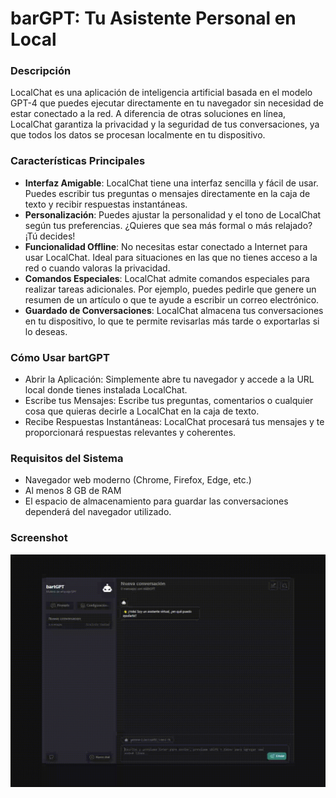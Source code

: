 # barGPT: Tu Asistente Personal en Local

### Descripción
LocalChat es una aplicación de inteligencia artificial basada en el modelo GPT-4 que puedes ejecutar directamente en tu navegador sin necesidad de estar conectado a la red. A diferencia de otras soluciones en línea, LocalChat garantiza la privacidad y la seguridad de tus conversaciones, ya que todos los datos se procesan localmente en tu dispositivo.  
  
### Características Principales
- **Interfaz Amigable**: LocalChat tiene una interfaz sencilla y fácil de usar. Puedes escribir tus preguntas o mensajes directamente en la caja de texto y recibir respuestas instantáneas.
- **Personalización**: Puedes ajustar la personalidad y el tono de LocalChat según tus preferencias. ¿Quieres que sea más formal o más relajado? ¡Tú decides!
- **Funcionalidad Offline**: No necesitas estar conectado a Internet para usar LocalChat. Ideal para situaciones en las que no tienes acceso a la red o cuando valoras la privacidad.
- **Comandos Especiales**: LocalChat admite comandos especiales para realizar tareas adicionales. Por ejemplo, puedes pedirle que genere un resumen de un artículo o que te ayude a escribir un correo electrónico.
- **Guardado de Conversaciones**: LocalChat almacena tus conversaciones en tu dispositivo, lo que te permite revisarlas más tarde o exportarlas si lo deseas.

### Cómo Usar bartGPT  
- Abrir la Aplicación: Simplemente abre tu navegador y accede a la URL local donde tienes instalada LocalChat.
- Escribe tus Mensajes: Escribe tus preguntas, comentarios o cualquier cosa que quieras decirle a LocalChat en la caja de texto.
- Recibe Respuestas Instantáneas: LocalChat procesará tus mensajes y te proporcionará respuestas relevantes y coherentes.  

### Requisitos del Sistema
- Navegador web moderno (Chrome, Firefox, Edge, etc.)
- Al menos 8 GB de RAM
- El espacio de almacenamiento para guardar las conversaciones dependerá del navegador utilizado.  

  
### Screenshot

![](./assets/bartGPT.gif )
